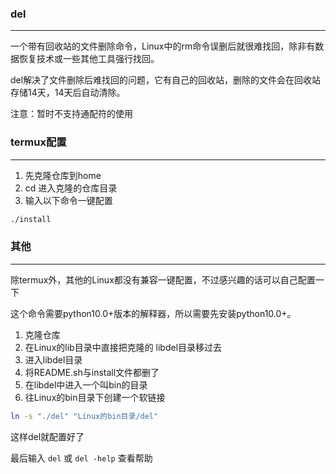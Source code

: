 ### del
---
一个带有回收站的文件删除命令，Linux中的rm命令误删后就很难找回，除非有数据恢复技术或一些其他工具强行找回。

del解决了文件删除后难找回的问题，它有自己的回收站，删除的文件会在回收站存储14天，14天后自动清除。

注意：暂时不支持通配符的使用

### termux配置
---
1. 先克隆仓库到home
3. cd 进入克隆的仓库目录
4. 输入以下命令一键配置
```bash
./install
```


### 其他
---
除termux外，其他的Linux都没有兼容一键配置，不过感兴趣的话可以自己配置一下

这个命令需要python10.0+版本的解释器，所以需要先安装python10.0+。

1. 克隆仓库
2. 在Linux的lib目录中直接把克隆的 libdel目录移过去
3. 进入libdel目录
4. 将README.sh与install文件都删了
5. 在libdel中进入一个叫bin的目录
6. 往Linux的bin目录下创建一个软链接
```bash
ln -s "./del" "Linux的bin目录/del"
```
这样del就配置好了

最后输入 `del` 或 `del -help` 查看帮助
